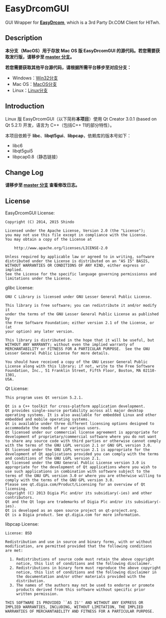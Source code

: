 # EasyDrcomGUI
GUI Wrapper for **[EasyDrcom](https://github.com/coverxit/EasyDrcom)**, which is a 3rd Party Dr.COM Client for HITwh.

## Description
**本分支（MacOS）用于存放 Mac OS 版 EasyDrcomGUI 的源代码。若您需要获取发行版，请移步至 [master 分支](https://github.com/coverxit/EasyDrcomGUI)。**

**若您需要获取其他平台源代码，请根据所需平台移步至对应分支：**

* Windows：[Win32分支](https://github.com/coverxit/EasyDrcomGUI/tree/Win32)
* Mac OS：[MacOS分支](https://github.com/coverxit/EasyDrcomGUI/tree/MacOS)
* Linux：[Linux分支](https://github.com/coverxit/EasyDrcomGUI/tree/Linux)

## Introduction
Linux 版 EasyDrcomGUI（以下简称**本项目**）使用 Qt Creator 3.0.1 (based on Qt 5.2.1) 开发，语言为 C++（包括C++ 11的部分特性）。

本项目依赖于 **libc**、**libqt5gui**、**libpcap**，依赖库的版本号如下：

* libc6
* libqt5gui5
* libpcap0.8（静态链接）

## Change Log
**请移步至 [master 分支](https://github.com/coverxit/EasyDrcomGUI) 查看修改日志。**

## License
EasyDrcomGUI License:

	Copyright (C) 2014, 2015 Shindo 
	
	Licensed under the Apache License, Version 2.0 (the "License");
	you may not use this file except in compliance with the License.
	You may obtain a copy of the License at
	
		http://www.apache.org/licenses/LICENSE-2.0
	
	Unless required by applicable law or agreed to in writing, software
	distributed under the License is distributed on an "AS IS" BASIS,
	WITHOUT WARRANTIES OR CONDITIONS OF ANY KIND, either express or implied.
	See the License for the specific language governing permissionss and
	limitations under the License.

glibc License:

	GNU C Library is licensed under GNU Lesser General Public License.
	
	This library is free software; you can redistribute it and/or modify it
	under the terms of the GNU Lesser General Public License as published by
	the Free Software Foundation; either version 2.1 of the License, or (at
	your option) any later version.
	
	This library is distributed in the hope that it will be useful, but
	WITHOUT ANY WARRANTY; without even the implied warranty of
	MERCHANTABILITY or FITNESS FOR A PARTICULAR PURPOSE.  See the GNU
	Lesser General Public License for more details.
	
	You should have received a copy of the GNU Lesser General Public
	License along with this library; if not, write to the Free Software
	Foundation, Inc., 51 Franklin Street, Fifth Floor, Boston, MA 02110-1301,
	USA.
	
Qt License:

	This program uses Qt version 5.2.1.

	Qt is a C++ toolkit for cross-platform application development.
	Qt provides single-source portability across all major desktop operating systems. It is also available for embedded Linux and other embedded and mobile operating systems.
	Qt is available under three different licensing options designed to accommodate the needs of our various users.
	Qt licensed under our commercial license agreement is appropriate for development of proprietary/commercial software where you do not want to share any source code with third parties or otherwise cannot comply with the terms of the GNU LGPL version 2.1 or GNU GPL version 3.0.
	Qt licensed under the GNU LGPL version 2.1 is appropriate for the development of Qt applications provided you can comply with the terms and conditions of the GNU LGPL version 2.1.
	Qt licensed under the GNU General Public License version 3.0 is appropriate for the development of Qt applications where you wish to use such applications in combination with software subject to the terms of the GNU GPL version 3.0 or where you are otherwise willing to comply with the terms of the GNU GPL version 3.0.
	Please see qt.digia.com/Product/Licensing for an overview of Qt licensing.
	Copyright (C) 2013 Digia Plc and/or its subsidiary(-ies) and other contributors.
	Qt and the Qt logo are trademarks of Digia Plc and/or its subsidiary(-ies).
	Qt is developed as an open source project on qt-project.org.
	Qt is a Digia product. See qt.digia.com for more information.

libpcap License:

	License: BSD
	
	Redistribution and use in source and binary forms, with or without
	modification, are permitted provided that the following conditions
	are met:
	
	  1. Redistributions of source code must retain the above copyright
	     notice, this list of conditions and the following disclaimer.
	  2. Redistributions in binary form must reproduce the above copyright
	     notice, this list of conditions and the following disclaimer in
	     the documentation and/or other materials provided with the
	     distribution.
	  3. The names of the authors may not be used to endorse or promote
	     products derived from this software without specific prior
	     written permission.
	
	THIS SOFTWARE IS PROVIDED ``AS IS'' AND WITHOUT ANY EXPRESS OR
	IMPLIED WARRANTIES, INCLUDING, WITHOUT LIMITATION, THE IMPLIED
	WARRANTIES OF MERCHANTABILITY AND FITNESS FOR A PARTICULAR PURPOSE.